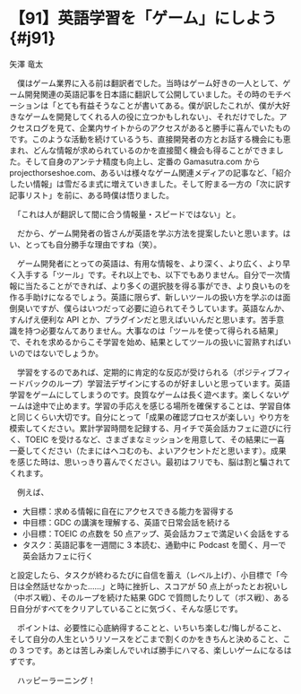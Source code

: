 # 【91】英語学習を「ゲーム」にしよう{#j91}

<div class="author">矢澤 竜太</div>

　僕はゲーム業界に入る前は翻訳者でした。当時はゲーム好きの一人として、ゲーム開発関連の英語記事を日本語に翻訳して公開していました。その時のモチベーションは「とても有益そうなことが書いてある。僕が訳したこれが、僕が大好きなゲームを開発してくれる人の役に立つかもしれない」、それだけでした。アクセスログを見て、企業内サイトからのアクセスがあると勝手に喜んでいたものです。このような活動を続けているうち、直接開発者の方とお話する機会にも恵まれ、どんな情報が求められているのかを直接聞く機会も得ることができました。そして自身のアンテナ精度も向上し、定番の Gamasutra.com から projecthorseshoe.com、あるいは様々なゲーム関連メディアの記事など、「紹介したい情報」は雪だるま式に増えていきました。そして貯まる一方の「次に訳す記事リスト」を前に、ある時僕は悟りました。

　「これは人が翻訳して間に合う情報量・スピードではない」と。

　だから、ゲーム開発者の皆さんが英語を学ぶ方法を提案したいと思います。はい、とっても自分勝手な理由ですね（笑）。

　ゲーム開発者にとっての英語は、有用な情報を、より深く、より広く、より早く入手する「ツール」です。それ以上でも、以下でもありません。自分で一次情報に当たることができれば、より多くの選択肢を得る事ができ、より良いものを作る手助けになるでしょう。英語に限らず、新しいツールの扱い方を学ぶのは面倒臭いですが、僕らはいつだって必要に迫られてそうしています。英語なんか、すんげえ便利な API とか、プラグインだと思えばいいんだと思います。苦手意識を持つ必要なんてありません。大事なのは「ツールを使って得られる結果」で、それを求めるからこそ学習を始め、結果としてツールの扱いに習熟すればいいのではないでしょうか。

　学習をするのであれば、定期的に肯定的な反応が受けられる（ポジティブフィードバックのループ）学習法デザインにするのが好ましいと思っています。英語学習をゲームにしてしまうのです。良質なゲームは長く遊べます。楽しくないゲームは途中で止めます。学習の手応えを感じる場所を確保することは、学習自体と同じくらい大切です。自分にとって「成果の確認プロセスが楽しい」やり方を模索してください。累計学習時間を記録する、月イチで英会話カフェに遊びに行く、TOEIC を受けるなど、さまざまなミッションを用意して、その結果に一喜一憂してください（たまにはヘコむのも、よいアクセントだと思います）。成果を感じた時は、思いっきり喜んでください。最初はフリでも、脳は割と騙されてくれます。

　例えば、

* 大目標：求める情報に自在にアクセスできる能力を習得する
* 中目標：GDC の講演を理解する、英語で日常会話を続ける
* 小目標：TOEIC の点数を 50 点アップ、英会話カフェで満足いく会話をする
* タスク：英語記事を一週間に 3 本読む、通勤中に Podcast を聞く、月一で英会話カフェに行く

と設定したら、タスクが終わるたびに自信を蓄え（レベル上げ）、小目標で「今日は全然話せなかった……」と時に挫折し、スコアが 50 点上がったとお祝いし（中ボス戦）、そのループを続けた結果 GDC で質問したりして（ボス戦）、ある日自分がすべてをクリアしていることに気づく、そんな感じです。

　ポイントは、必要性に心底納得することと、いちいち楽しむ/悔しがること、そして自分の人生というリソースをどこまで割くのかをきちんと決めること、この 3 つです。あとは苦しみ楽しんでいれば勝手にハマる、楽しいゲームになるはずです。

　ハッピーラーニング！
